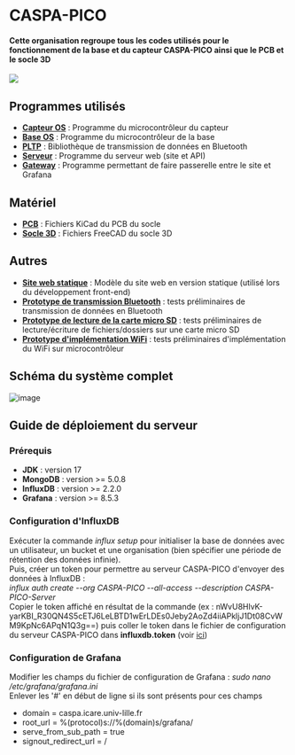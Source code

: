 <h1>CASPA-PICO</h1>
<h4>Cette organisation regroupe tous les codes utilisés pour le fonctionnement de la base et du capteur CASPA-PICO ainsi que le PCB et le socle 3D</h4>
<img src="https://raw.githubusercontent.com/CASPA-PICO/.github/main/images/banner.jpg"></img>
<h2>Programmes utilisés</h2>
<ul>
  <li><a href="https://github.com/CASPA-PICO/CASPA-PICO-Capteur_OS"><b>Capteur OS</b></a> : Programme du microcontrôleur du capteur </li>
  <li><a href="https://github.com/CASPA-PICO/CASPA-PICO-Base_OS"><b>Base OS</b></a> : Programme du microcontrôleur de la base</li>
  <li><a href="https://github.com/CASPA-PICO/PLTP"><b>PLTP</b></a> : Bibliothèque de transmission de données en Bluetooth</li>
  <li><a href="https://github.com/CASPA-PICO/CASPA-PICO-Server"><b>Serveur</b></a> : Programme du serveur web (site et API)</li>
  <li><a href="https://github.com/CASPA-PICO/CASPA-PICO-Gateway"><b>Gateway</b></a> : Programme permettant de faire passerelle entre le site et Grafana</li>
</ul>
<h2>Matériel</h2>
<ul>
  <li><a href="https://github.com/CASPA-PICO/CASPA-PICO-PCB"><b>PCB</b></a> : Fichiers KiCad du PCB du socle</li>
  <li><a href="https://github.com/CASPA-PICO/CASPA-PICO-Socle"><b>Socle 3D</b></a> : Fichiers FreeCAD du socle 3D</li>
</ul>
<h2>Autres</h2>
<ul>
  <li><a href="https://github.com/CASPA-PICO/Website"><b>Site web statique</b></a> : Modèle du site web en version statique (utilisé lors du développement front-end)</li>
  <li><a href="https://github.com/CASPA-PICO/BluetoothDataTransmission"><b>Prototype de transmission Bluetooth</b></a> : tests préliminaires de transmission de données en Bluetooth</li>
  <li><a href="https://github.com/CASPA-PICO/MicroSD-reader"><b>Prototype de lecture de la carte micro SD</b></a> : tests préliminaires de lecture/écriture de fichiers/dossiers sur une carte micro SD</li>
  <li><a href="https://github.com/CASPA-PICO/Base-Wifi"><b>Prototype d'implémentation WiFi</b></a> : tests préliminaires d'implémentation du WiFi sur microcontrôleur</li>
</ul>
<h2>Schéma du système complet</h2>
<img src="https://i.ibb.co/4YJ9myH/image.png" alt="image" border="0">
<h2>Guide de déploiement du serveur</h2>
<h3>Prérequis</h3>
<ul>
  <li><b>JDK</b> : version 17</li>
  <li><b>MongoDB</b> : version >= 5.0.8</li>
  <li><b>InfluxDB</b> : version >= 2.2.0</li>
  <li><b>Grafana</b> : version >= 8.5.3</li>
</ul>
<h3>Configuration d'InfluxDB</h3>
<p>Exécuter la commande <i>influx setup</i> pour initialiser la base de données avec un utilisateur, un bucket et une organisation (bien spécifier une période de rétention des données infinie).<br/>
Puis, créer un token pour permettre au serveur CASPA-PICO d'envoyer des données à InfluxDB :<br/>
<i>influx auth create --org CASPA-PICO --all-access --description CASPA-PICO-Server</i><br/>
Copier le token affiché en résultat de la commande (ex : nWvU8HlvK-yarKBI_R30QN4S5cETJ6LeLBTD1wErLDEs0Jeby2AoZd4iiAPkljJ1Dt08CvWM9KpNc6APqN1Q3g==) puis coller le token dans le fichier de configuration du serveur CASPA-PICO dans <b>influxdb.token</b> (voir <a href="https://github.com/CASPA-PICO/CASPA-PICO-Server#configuration-du-serveur">ici</a>)
</p>
<h3>Configuration de Grafana</h3>
<p>
  Modifier les champs du fichier de configuration de Grafana : <i>sudo nano /etc/grafana/grafana.ini</i><br/>
  Enlever les '#' en début de ligne si ils sont présents pour ces champs
  <ul>
    <li>domain = caspa.icare.univ-lille.fr</li>
    <li>root_url = %(protocol)s://%(domain)s/grafana/</li>
    <li>serve_from_sub_path = true</li>
    <li>signout_redirect_url = /</li>
  </ul>
</p>
